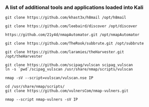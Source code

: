 ### A list of additional tools and applications loaded into Kali


```
git clone https://github.com/khast3x/h8mail /opt/h8mail
```
```
git clone https://github.com/leebaird/discover /opt/discover
```
```
https://github.com/21y4d/nmapAutomator.git /opt/nmapAutomator
```

```
git clone https://github.com/TheRook/subbrute.git /opt/subbrute
```
```
git clone https://github.com/laramies/theHarvester.git /opt/theHarvester
```
```
git clone https://github.com/scipag/vulscan scipag_vulscan
ln -s `pwd`/scipag_vulscan /usr/share/nmap/scripts/vulscan

nmap -sV --script=vulscan/vulscan.nse IP
```
```
cd /usr/share/nmap/scripts/
git clone https://github.com/vulnersCom/nmap-vulners.git

nmap --script nmap-vulners -sV IP
```
```nmap -sV --script vulners.nse,vulscan/vulscan.nse [target's address]
```



